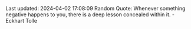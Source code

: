 Last updated: 2024-04-02 17:08:09
Random Quote: Whenever something negative happens to you, there is a deep lesson concealed within it. - Eckhart Tolle